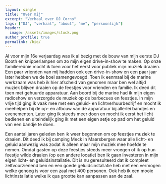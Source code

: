 ```yaml
---
layout: single
title: "Over mij"
excerpt: "Verhaal over DJ Corno"
tags: ["DJ", "verhaal", "about", "me", "persoonlijk"]
header:
  image: /assets/images/stock.png
author_profile: true
permalink: /bio/
---
```


Al voor mijn 16e verjaardag was ik al bezig met de bouw van mijn eerste DJ Booth en knipperlampen om zo mijn eigen drive-in-show te maken.
Op onze familiereünie mocht ik toen voor het eerst voor publiek mijn muziek draaien. 
Een paar vrienden van mij hadden ook een drive-in-show en een paar jaar later hebben we de boel samengevoegd.
Toen ik eenmaal bij de marine werkzaam was heb ik hier afscheid van genomen maar ben wel altijd muziek blijven draaien op de feestjes voor vrienden en familie. 
Ik deed dit toen met gehuurde apparatuur. 
Aan boord bij de marine had ik mijn eigen radioshow en verzorgde de muziek op de barbecues en feestjes. 
In mijn vrije tijd ging ik vaak mee met een geluid- en lichtverhuurbedrijf en mocht ik meehelpen bij de op- en afbouw van de apparatuur bij allerlei bandjes en evenementen. 
Later ging ik steeds meer doen en mocht ik eerst het licht bedienen en uiteindelijk ging ik met een eigen setje op pad om het geluid van een bandje te doen.

Een aantal jaren geleden ben ik weer begonnen om op feestjes muziek te draaien. 
Dit deed ik bij camping Meck in Maarsbergen waar alle licht- en geluid aanwezig was zodat ik alleen maar mijn muziek mee hoefde te nemen.
Omdat gasten op deze feestjes steeds meer vroegen of ik op hun feestje wilde draaien (op een andere locatie) ben ik gaan investeren in mijn eigen licht- en geluidsinstallatie. 
Dit is nu geresulteerd dat ik compleet zelfvoorzienend ben en een goede geluidsinstallatie heb met een vermogen welke genoeg is voor een zaal met 400 personen. 
Ook heb ik een mooie lichtinstallatie welke ik qua grootte kan aanpassen aan de zaal. 